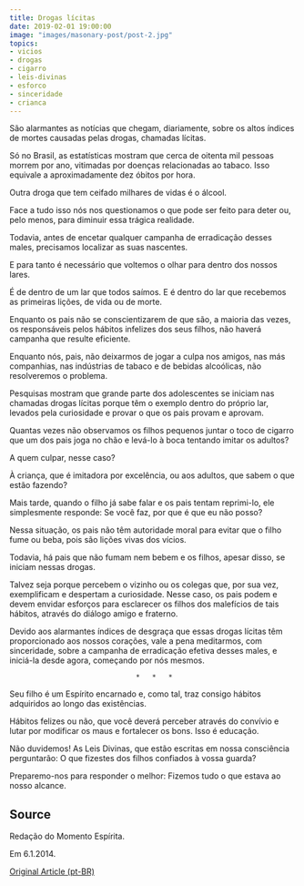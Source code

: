 ```yaml
---
title: Drogas lícitas
date: 2019-02-01 19:00:00
image: "images/masonary-post/post-2.jpg"
topics: 
- vicios
- drogas
- cigarro
- leis-divinas
- esforco
- sinceridade
- crianca
---
```


São alarmantes as notícias que chegam, diariamente, sobre os altos índices de
mortes causadas pelas drogas, chamadas lícitas.

Só no Brasil, as estatísticas mostram que cerca de oitenta mil pessoas morrem
por ano, vitimadas por doenças relacionadas ao tabaco. Isso equivale a
aproximadamente dez óbitos por hora.

Outra droga que tem ceifado milhares de vidas é o álcool.

Face a tudo isso nós nos questionamos o que pode ser feito para deter ou, pelo
menos, para diminuir essa trágica realidade.

Todavia, antes de encetar qualquer campanha de erradicação desses males,
precisamos localizar as suas nascentes.

E para tanto é necessário que voltemos o olhar para dentro dos nossos lares.

É de dentro de um lar que todos saímos. E é dentro do lar que recebemos as
primeiras lições, de vida ou de morte.

Enquanto os pais não se conscientizarem de que são, a maioria das vezes, os
responsáveis pelos hábitos infelizes dos seus filhos, não haverá campanha que
resulte eficiente.

Enquanto nós, pais, não deixarmos de jogar a culpa nos amigos, nas más
companhias, nas indústrias de tabaco e de bebidas alcoólicas, não resolveremos
o problema.

Pesquisas mostram que grande parte dos adolescentes se iniciam nas chamadas
drogas lícitas porque têm o exemplo dentro do próprio lar, levados pela
curiosidade e provar o que os pais provam e aprovam.

Quantas vezes não observamos os filhos pequenos juntar o toco de cigarro que um
dos pais joga no chão e levá-lo à boca tentando imitar os adultos?

A quem culpar, nesse caso?

À criança, que é imitadora por excelência, ou aos adultos, que sabem o que
estão fazendo?

Mais tarde, quando o filho já sabe falar e os pais tentam reprimi-lo, ele
simplesmente responde: Se você faz, por que é que eu não posso?

Nessa situação, os pais não têm autoridade moral para evitar que o filho fume
ou beba, pois são lições vivas dos vícios.

Todavia, há pais que não fumam nem bebem e os filhos, apesar disso, se iniciam
nessas drogas.

Talvez seja porque percebem o vizinho ou os colegas que, por sua vez,
exemplificam e despertam a curiosidade. Nesse caso, os pais podem e devem
envidar esforços para esclarecer os filhos dos malefícios de tais hábitos,
através do diálogo amigo e fraterno.

Devido aos alarmantes índices de desgraça que essas drogas lícitas têm
proporcionado aos nossos corações, vale a pena meditarmos, com sinceridade,
sobre a campanha de erradicação efetiva desses males, e iniciá-la desde agora,
começando por nós mesmos.

                                   *   *   *

Seu filho é um Espírito encarnado e, como tal, traz consigo hábitos adquiridos
ao longo das existências.

Hábitos felizes ou não, que você deverá perceber através do convívio e lutar
por modificar os maus e fortalecer os bons. Isso é educação.

Não duvidemos! As Leis Divinas, que estão escritas em nossa consciência
perguntarão: O que fizestes dos filhos confiados à vossa guarda?

Preparemo-nos para responder o melhor: Fizemos tudo o que estava ao nosso
alcance.

## Source
Redação do Momento Espírita.

Em 6.1.2014.

[Original Article (pt-BR)](http://momento.com.br/pt/ler_texto.php?id=1801)
